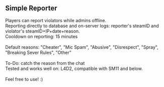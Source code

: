 ## Simple Reporter

Players can report violators while admins offline. <br />Reporting directly to database and on-server logs: reporter's steamID and violator's steamID+IP+date+reason.<br />
Cooldown on reporting: 15 minutes<br /><br />
Default reasons: "Cheater", "Mic Spam", "Abusive", "Disrespect", "Spray", "Breaking Sever Rules", "Other"<br /><br />
To-Do: catch the reason from the chat<br />
Tested and works well on: L4D2, compatible with SM11 and below.
<br /><br />
Feel free to use! :)
